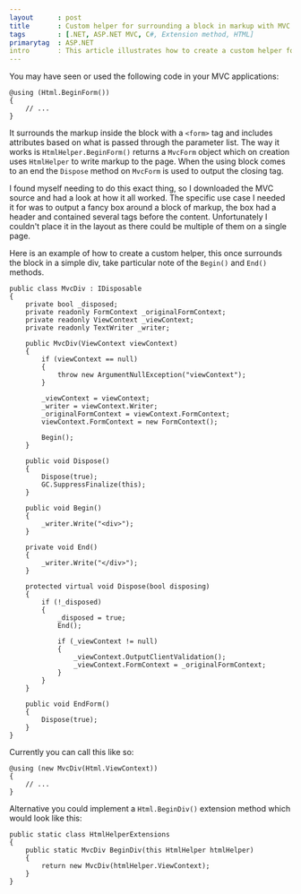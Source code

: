 ```yaml
---
layout      : post
title       : Custom helper for surrounding a block in markup with MVC
tags        : [.NET, ASP.NET MVC, C#, Extension method, HTML]
primarytag  : ASP.NET
intro       : This article illustrates how to create a custom helper for ASP.NET MVC to use in views that surrounds a block of markup.
---
```


You may have seen or used the following code in your MVC applications:

<!--prettify lang=csharp-->
    @using (Html.BeginForm())
    {
        // ...
    }

It surrounds the markup inside the block with a `<form>` tag and includes attributes based on what is passed through the parameter list. The way it works is `HtmlHelper.BeginForm()` returns a `MvcForm` object which on creation uses `HtmlHelper` to write markup to the page. When the using block comes to an end the `Dispose` method on `MvcForm` is used to output the closing tag.

I found myself needing to do this exact thing, so I downloaded the MVC source and had a look at how it all worked. The specific use case I needed it for was to output a fancy box around a block of markup, the box had a header and contained several tags before the content. Unfortunately I couldn't place it in the layout as there could be multiple of them on a single page.

Here is an example of how to create a custom helper, this once surrounds the block in a simple div, take particular note of the `Begin()` and `End()` methods.

<!--prettify lang=csharp-->
    public class MvcDiv : IDisposable
    {
        private bool _disposed;
        private readonly FormContext _originalFormContext;
        private readonly ViewContext _viewContext;
        private readonly TextWriter _writer;

        public MvcDiv(ViewContext viewContext)
        {
            if (viewContext == null)
            {
                throw new ArgumentNullException("viewContext");
            }

            _viewContext = viewContext;
            _writer = viewContext.Writer;
            _originalFormContext = viewContext.FormContext;
            viewContext.FormContext = new FormContext();

            Begin();
        }

        public void Dispose()
        {
            Dispose(true);
            GC.SuppressFinalize(this);
        }

        public void Begin()
        {
            _writer.Write("<div>");
        }

        private void End()
        {
            _writer.Write("</div>");
        }

        protected virtual void Dispose(bool disposing)
        {
            if (!_disposed)
            {
                _disposed = true;
                End();

                if (_viewContext != null)
                {
                    _viewContext.OutputClientValidation();
                    _viewContext.FormContext = _originalFormContext;
                }
            }
        }

        public void EndForm()
        {
            Dispose(true);
        }
    }

Currently you can call this like so:

<!--prettify lang=csharp-->
    @using (new MvcDiv(Html.ViewContext))
    {
        // ...
    }

Alternative you could implement a `Html.BeginDiv()` extension method which would look like this:

<!--prettify lang=csharp-->
    public static class HtmlHelperExtensions
    {
        public static MvcDiv BeginDiv(this HtmlHelper htmlHelper)
        {
            return new MvcDiv(htmlHelper.ViewContext);
        }
    }
